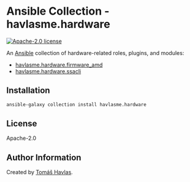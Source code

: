 Ansible Collection - havlasme.hardware
======================================

[![Apache-2.0 license][license-image]][license-link]

An [Ansible](https://www.ansible.com/) collection of hardware-related roles, plugins, and modules:

- [havlasme.hardware.firmware_amd](/roles/firmware_amd/README.md)
- [havlasme.hardware.ssacli](/roles/ssacli/README.md)

Installation
------------

```bash
ansible-galaxy collection install havlasme.hardware
```

License
-------

Apache-2.0

Author Information
------------------

Created by [Tomáš Havlas](https://havlas.me/).

[license-image]: https://img.shields.io/badge/license-Apache2.0-blue.svg?style=flat-square
[license-link]: LICENSE
